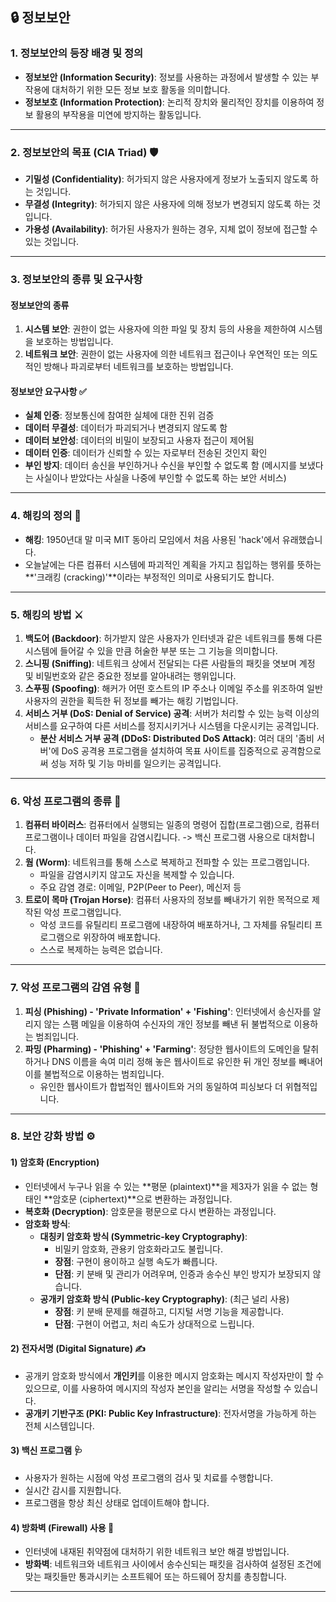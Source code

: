 ## 🔒 정보보안

### 1. 정보보안의 등장 배경 및 정의
*   **정보보안 (Information Security)**: 정보를 사용하는 과정에서 발생할 수 있는 부작용에 대처하기 위한 모든 정보 보호 활동을 의미합니다.
*   **정보보호 (Information Protection)**: 논리적 장치와 물리적인 장치를 이용하여 정보 활용의 부작용을 미연에 방지하는 활동입니다.

---

### 2. 정보보안의 목표 (CIA Triad) 🛡️
*   **기밀성 (Confidentiality)**: 허가되지 않은 사용자에게 정보가 노출되지 않도록 하는 것입니다.
*   **무결성 (Integrity)**: 허가되지 않은 사용자에 의해 정보가 변경되지 않도록 하는 것입니다.
*   **가용성 (Availability)**: 허가된 사용자가 원하는 경우, 지체 없이 정보에 접근할 수 있는 것입니다.

---

### 3. 정보보안의 종류 및 요구사항

#### 정보보안의 종류
1.  **시스템 보안**: 권한이 없는 사용자에 의한 파일 및 장치 등의 사용을 제한하여 시스템을 보호하는 방법입니다.
2.  **네트워크 보안**: 권한이 없는 사용자에 의한 네트워크 접근이나 우연적인 또는 의도적인 방해나 파괴로부터 네트워크를 보호하는 방법입니다.

#### 정보보안 요구사항 ✅
*   **실체 인증**: 정보통신에 참여한 실체에 대한 진위 검증
*   **데이터 무결성**: 데이터가 파괴되거나 변경되지 않도록 함
*   **데이터 보안성**: 데이터의 비밀이 보장되고 사용자 접근이 제어됨
*   **데이터 인증**: 데이터가 신뢰할 수 있는 자로부터 전송된 것인지 확인
*   **부인 방지**: 데이터 송신을 부인하거나 수신을 부인할 수 없도록 함 (메시지를 보냈다는 사실이나 받았다는 사실을 나중에 부인할 수 없도록 하는 보안 서비스)

---

### 4. 해킹의 정의 👿
*   **해킹**: 1950년대 말 미국 MIT 동아리 모임에서 처음 사용된 'hack'에서 유래했습니다.
*   오늘날에는 다른 컴퓨터 시스템에 파괴적인 계획을 가지고 침입하는 행위를 뜻하는 **'크래킹 (cracking)'**이라는 부정적인 의미로 사용되기도 합니다.

---

### 5. 해킹의 방법 ⚔️
1.  **백도어 (Backdoor)**: 허가받지 않은 사용자가 인터넷과 같은 네트워크를 통해 다른 시스템에 들어갈 수 있을 만큼 허술한 부분 또는 그 기능을 의미합니다.
2.  **스니핑 (Sniffing)**: 네트워크 상에서 전달되는 다른 사람들의 패킷을 엿보며 계정 및 비밀번호와 같은 중요한 정보를 알아내려는 행위입니다.
3.  **스푸핑 (Spoofing)**: 해커가 어떤 호스트의 IP 주소나 이메일 주소를 위조하여 일반 사용자의 권한을 획득한 뒤 정보를 빼가는 해킹 기법입니다.
4.  **서비스 거부 (DoS: Denial of Service) 공격**: 서버가 처리할 수 있는 능력 이상의 서비스를 요구하여 다른 서비스를 정지시키거나 시스템을 다운시키는 공격입니다.
    *   **분산 서비스 거부 공격 (DDoS: Distributed DoS Attack)**: 여러 대의 '좀비 서버'에 DoS 공격용 프로그램을 설치하여 목표 사이트를 집중적으로 공격함으로써 성능 저하 및 기능 마비를 일으키는 공격입니다.

---

### 6. 악성 프로그램의 종류 🦠
1.  **컴퓨터 바이러스**: 컴퓨터에서 실행되는 일종의 명령어 집합(프로그램)으로, 컴퓨터 프로그램이나 데이터 파일을 감염시킵니다. -> 백신 프로그램 사용으로 대처합니다.
2.  **웜 (Worm)**: 네트워크를 통해 스스로 복제하고 전파할 수 있는 프로그램입니다.
    *   파일을 감염시키지 않고도 자신을 복제할 수 있습니다.
    *   주요 감염 경로: 이메일, P2P(Peer to Peer), 메신저 등
3.  **트로이 목마 (Trojan Horse)**: 컴퓨터 사용자의 정보를 빼내가기 위한 목적으로 제작된 악성 프로그램입니다.
    *   악성 코드를 유틸리티 프로그램에 내장하여 배포하거나, 그 자체를 유틸리티 프로그램으로 위장하여 배포합니다.
    *   스스로 복제하는 능력은 없습니다.

---

### 7. 악성 프로그램의 감염 유형 🎣
1.  **피싱 (Phishing) - 'Private Information' + 'Fishing'**: 인터넷에서 송신자를 알리지 않는 스팸 메일을 이용하여 수신자의 개인 정보를 빼낸 뒤 불법적으로 이용하는 범죄입니다.
2.  **파밍 (Pharming) - 'Phishing' + 'Farming'**: 정당한 웹사이트의 도메인을 탈취하거나 DNS 이름을 속여 미리 정해 놓은 웹사이트로 유인한 뒤 개인 정보를 빼내어 이를 불법적으로 이용하는 범죄입니다.
    *   유인한 웹사이트가 합법적인 웹사이트와 거의 동일하여 피싱보다 더 위협적입니다.

---

### 8. 보안 강화 방법 ⚙️

#### 1) 암호화 (Encryption)
*   인터넷에서 누구나 읽을 수 있는 **평문 (plaintext)**을 제3자가 읽을 수 없는 형태인 **암호문 (ciphertext)**으로 변환하는 과정입니다.
*   **복호화 (Decryption)**: 암호문을 평문으로 다시 변환하는 과정입니다.
*   **암호화 방식**:
    *   **대칭키 암호화 방식 (Symmetric-key Cryptography)**:
        *   비밀키 암호화, 관용키 암호화라고도 불립니다.
        *   **장점**: 구현이 용이하고 실행 속도가 빠릅니다.
        *   **단점**: 키 분배 및 관리가 어려우며, 인증과 송수신 부인 방지가 보장되지 않습니다.
    *   **공개키 암호화 방식 (Public-key Cryptography)**: (최근 널리 사용)
        *   **장점**: 키 분배 문제를 해결하고, 디지털 서명 기능을 제공합니다.
        *   **단점**: 구현이 어렵고, 처리 속도가 상대적으로 느립니다.

#### 2) 전자서명 (Digital Signature) ✍️
*   공개키 암호화 방식에서 **개인키**를 이용한 메시지 암호화는 메시지 작성자만이 할 수 있으므로, 이를 사용하여 메시지의 작성자 본인을 알리는 서명을 작성할 수 있습니다.
*   **공개키 기반구조 (PKI: Public Key Infrastructure)**: 전자서명을 가능하게 하는 전체 시스템입니다.

#### 3) 백신 프로그램 🩺
*   사용자가 원하는 시점에 악성 프로그램의 검사 및 치료를 수행합니다.
*   실시간 감시를 지원합니다.
*   프로그램을 항상 최신 상태로 업데이트해야 합니다.

#### 4) 방화벽 (Firewall) 사용 🧱
*   인터넷에 내재된 취약점에 대처하기 위한 네트워크 보안 해결 방법입니다.
*   **방화벽**: 네트워크와 네트워크 사이에서 송수신되는 패킷을 검사하여 설정된 조건에 맞는 패킷들만 통과시키는 소프트웨어 또는 하드웨어 장치를 총칭합니다.

---